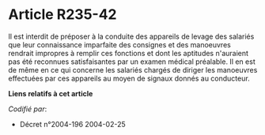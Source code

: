 # Article R235-42

Il est interdit de préposer à la conduite des appareils de levage des salariés que leur connaissance imparfaite des consignes
et des manoeuvres rendrait impropres à remplir ces fonctions et dont les aptitudes n'auraient pas été reconnues
satisfaisantes par un examen médical préalable. Il en est de même en ce qui concerne les salariés chargés de diriger les
manoeuvres effectuées par ces appareils au moyen de signaux donnés au conducteur.

**Liens relatifs à cet article**

_Codifié par_:

  - Décret n°2004-196 2004-02-25
